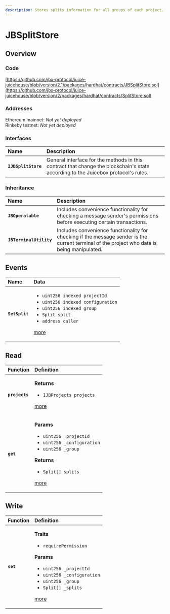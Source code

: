 ```yaml
---
description: Stores splits information for all groups of each project.
---
```


# JBSplitStore

## Overview

### Code

[https://github.com/jbx-protocol/juice-juicehouse/blob/version/2.1/packages/hardhat/contracts/JBSplitStore.sol](https://github.com/jbx-protocol/juice-juicehouse/blob/version/2/packages/hardhat/contracts/SplitStore.sol)

### **Addresses**

Ethereum mainnet: _Not yet deployed_  
Rinkeby testnet: _Not yet deployed_

### **Interfaces**

| **Name** | Description |
| :--- | :--- |
| **`IJBSplitStore`** | General interface for the methods in this contract that change the blockchain's state according to the Juicebox protocol's rules. |

### **Inheritance**

| **Name** | Description |
| :--- | :--- |
| **`JBOperatable`** | Includes convenience functionality for checking a message sender's permissions before executing certain transactions.  |
| **`JBTerminalUtility`** | Includes convenience functionality for checking if the message sender is the current terminal of the project who data is being manipulated. |

## Events

<table>
  <thead>
    <tr>
      <th style="text-align:left"><b>Name</b>
      </th>
      <th style="text-align:left">Data</th>
    </tr>
  </thead>
  <tbody>
    <tr>
      <td style="text-align:left"><b><code>SetSplit</code></b>
      </td>
      <td style="text-align:left">
        <ul>
          <li><code>uint256 indexed projectId</code> 
          </li>
          <li><code>uint256 indexed configuration</code> 
          </li>
          <li><code>uint256 indexed group</code> 
          </li>
          <li><code>Split split</code> 
          </li>
          <li><code>address caller</code>
          </li>
        </ul>
        <p><a href="events/setsplit.md">more</a>
        </p>
      </td>
    </tr>
  </tbody>
</table>

## Read

<table>
  <thead>
    <tr>
      <th style="text-align:left">Function</th>
      <th style="text-align:left">Definition</th>
    </tr>
  </thead>
  <tbody>
    <tr>
      <td style="text-align:left"><b><code>projects</code></b>
      </td>
      <td style="text-align:left">
        <p><b>Returns</b>
        </p>
        <ul>
          <li><code>IJBProjects projects</code>
          </li>
        </ul>
        <p><a href="read/projects.md">more</a>
        </p>
      </td>
    </tr>
    <tr>
      <td style="text-align:left"><b><code>get</code></b>
      </td>
      <td style="text-align:left">
        <p><b>Params</b>
        </p>
        <ul>
          <li><code>uint256 _projectId</code> 
          </li>
          <li><code>uint256 _configuration</code> 
          </li>
          <li><code>uint256 _group</code>
          </li>
        </ul>
        <p><b>Returns</b>
        </p>
        <ul>
          <li><code>Split[] splits</code>
          </li>
        </ul>
        <p><a href="read/get.md">more</a>
        </p>
      </td>
    </tr>
  </tbody>
</table>

## Write

<table>
  <thead>
    <tr>
      <th style="text-align:left">Function</th>
      <th style="text-align:left">Definition</th>
    </tr>
  </thead>
  <tbody>
    <tr>
      <td style="text-align:left"><b><code>set</code></b>
      </td>
      <td style="text-align:left">
        <p><b>Traits</b>
        </p>
        <ul>
          <li><code>requirePermission</code>
          </li>
        </ul>
        <p><b>Params</b>
        </p>
        <ul>
          <li><code>uint256 _projectId</code> 
          </li>
          <li><code>uint256 _configuration</code> 
          </li>
          <li><code>uint256 _group</code> 
          </li>
          <li><code>Split[] _splits</code>
          </li>
        </ul>
        <p><a href="write/set.md">more</a>
        </p>
      </td>
    </tr>
  </tbody>
</table>

